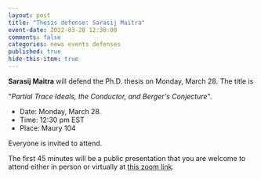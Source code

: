 ```yaml
---
layout: post
title: "Thesis defense: Sarasij Maitra"
event-date: 2022-03-28 12:30:00
comments: false
categories: news events defenses
published: true
hide-this-item: true
---
```


**Sarasij Maitra** will defend the Ph.D. thesis on Monday, March 28.
The title is

"_Partial Trace Ideals, the Conductor, and Berger's Conjecture_".

- Date: Monday, March 28.
- Time: 12:30 pm EST
- Place: Maury 104

Everyone is invited to attend.

The first 45 minutes will be a public presentation that you are welcome to attend either in person or virtually at [this zoom link](https://virginia.zoom.us/j/99477602752?pwd=cFQrb1VveFVWeUFEUTZkc1c3dHM3QT09).

